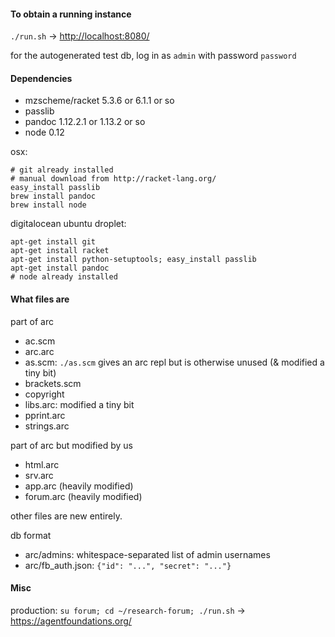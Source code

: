 #### To obtain a running instance

`./run.sh` -> <http://localhost:8080/>

for the autogenerated test db, log in as `admin` with password `password`

#### Dependencies

* mzscheme/racket 5.3.6 or 6.1.1 or so
* passlib
* pandoc 1.12.2.1 or 1.13.2 or so
* node 0.12

osx:

    # git already installed
    # manual download from http://racket-lang.org/
    easy_install passlib
    brew install pandoc
    brew install node

digitalocean ubuntu droplet:

    apt-get install git
    apt-get install racket
    apt-get install python-setuptools; easy_install passlib
    apt-get install pandoc
    # node already installed

#### What files are

part of arc

* ac.scm
* arc.arc
* as.scm: `./as.scm` gives an arc repl but is otherwise unused (& modified a tiny bit)
* brackets.scm
* copyright
* libs.arc: modified a tiny bit
* pprint.arc
* strings.arc

part of arc but modified by us

* html.arc
* srv.arc
* app.arc (heavily modified)
* forum.arc (heavily modified)

other files are new entirely.

db format

* arc/admins: whitespace-separated list of admin usernames
* arc/fb_auth.json: `{"id": "...", "secret": "..."}`

#### Misc

production: `su forum; cd ~/research-forum; ./run.sh` → https://agentfoundations.org/
